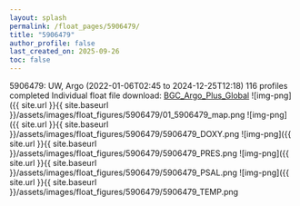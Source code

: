 ```yaml
---
layout: splash
permalink: /float_pages/5906479/
title: "5906479"
author_profile: false
last_created_on: 2025-09-26
toc: false
---
```

 
5906479: UW, Argo (2022-01-06T02:45 to 2024-12-25T12:18)
116 profiles completed
Individual float file download: [BGC_Argo_Plus_Global](https://ftp.soest.hawaii.edu/bgc_argo_plus/Individual_Floats/outliers_removed/5906479_Sprof_processed.nc)
![img-png]({{ site.url }}{{ site.baseurl }}/assets/images/float_figures/5906479/01_5906479_map.png
![img-png]({{ site.url }}{{ site.baseurl }}/assets/images/float_figures/5906479/5906479_DOXY.png
![img-png]({{ site.url }}{{ site.baseurl }}/assets/images/float_figures/5906479/5906479_PRES.png
![img-png]({{ site.url }}{{ site.baseurl }}/assets/images/float_figures/5906479/5906479_PSAL.png
![img-png]({{ site.url }}{{ site.baseurl }}/assets/images/float_figures/5906479/5906479_TEMP.png
